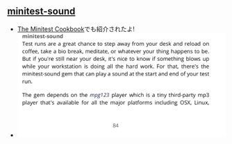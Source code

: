 ## [minitest-sound](https://rubygems.org/gems/minitest-sound)

* [The Minitest Cookbook](http://chriskottom.com/minitestcookbook/)でも紹介されたよ!
* ![minitest_sound](img/minitest_sound.png)
